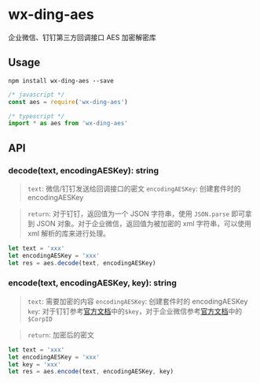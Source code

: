 # wx-ding-aes

企业微信、钉钉第三方回调接口 AES 加密解密库

## Usage

```shell
npm install wx-ding-aes --save
```

```javascript
/* javascript */
const aes = require('wx-ding-aes')

/* typescript */
import * as aes from 'wx-ding-aes'
```

## API

### decode\(text, encodingAESKey\): string

> `text`: 微信/钉钉发送给回调接口的密文
> `encodingAESKey`: 创建套件时的 encodingAESKey

> `return`: 对于钉钉，返回值为一个 JSON 字符串，使用 `JSON.parse` 即可拿到 JSON 对象。对于企业微信，返回值为被加密的 xml 字符串，可以使用 xml 解析的库来进行处理。



```javascript
let text = 'xxx'
let encodingAESKey = 'xxx'
let res = aes.decode(text, encodingAESKey)
```

### encode\(text, encodingAESKey, key\): string

> `text`: 需要加密的内容
> `encodingAESKey`: 创建套件时的 encodingAESKey
> `key`: 对于钉钉参考[官方文档](https://open-doc.dingtalk.com/docs/doc.htm?articleId=104945&docType=1#s12)中的`$key`，对于企业微信参考[官方文档](https://work.weixin.qq.com/api/doc#10127)中的`$CorpID`

> `return`: 加密后的密文

```javascript
let text = 'xxx'
let encodingAESKey = 'xxx'
let key = 'xxx'
let res = aes.encode(text, encodingAESKey, key)
```

